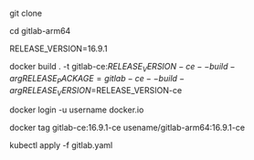 git clone

cd gitlab-arm64

RELEASE_VERSION=16.9.1

docker build . -t gitlab-ce:$RELEASE_VERSION-ce --build-arg RELEASE_PACKAGE=gitlab-ce --build-arg RELEASE_VERSION=$RELEASE_VERSION-ce

docker login -u username docker.io

docker tag gitlab-ce:16.9.1-ce usename/gitlab-arm64:16.9.1-ce

kubectl apply -f gitlab.yaml
